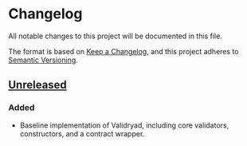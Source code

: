 # Changelog
All notable changes to this project will be documented in this file.

The format is based on [Keep a Changelog](https://keepachangelog.com/en/1.0.0/),
and this project adheres to [Semantic Versioning](https://semver.org/spec/v2.0.0.html).

## [Unreleased]

### Added
- Baseline implementation of Validryad, including core validators, constructors, and a contract
  wrapper.

[Unreleased]: https://github.com/armstnp/validryad

